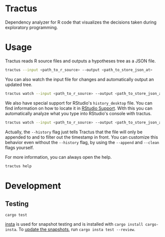 # Tractus
Dependency analyzer for R code that visualizes the decisions taken during exploratory programming.

# Usage
Tractus reads R source files and outputs a hypotheses tree as a JSON file.
```bash
tractus --input <path_to_r_source> --output <path_to_store_json_at>
```

You can also watch the input file for changes and automatically output an updated tree.
```bash
tractus watch --input <path_to_r_source> --output <path_to_store_json_at>
```

We also have special support for RStudio's `history_desktop` file. You can find information on how to locate it in [RStudio Support](https://support.rstudio.com/hc/en-us/articles/200534577-Resetting-RStudio-Desktop-s-State). With this you can automatically analyze what you type into RStudio's console with tractus.
```bash
tractus watch --input <path_to_r_source> --output <path_to_store_json_at> --history
```

Actually, the `--history` flag just tells Tractus that the file will only be appended to and to filter out the timestamp in front. You can customize this behavior even without the `--history` flag, by using the `--append` and `--clean` flags yourself.

For more information, you can always open the help.
```bash
tractus help
```

# Development
## Testing
```
cargo test
```

[insta](https://docs.rs/insta/) is used for snapshot testing and is installed with `cargo install cargo-insta`. To [update the snapshots](https://docs.rs/insta/0.8.2/insta/#snapshot-updating), run `cargo insta test --review`.